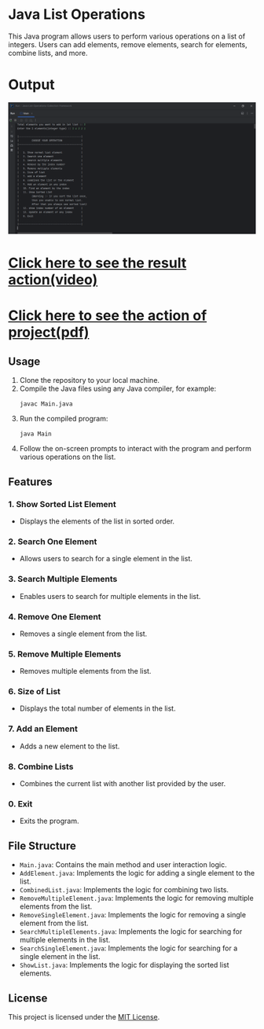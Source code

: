 # Java List Operations

This Java program allows users to perform various operations on a list of integers. Users can add elements, remove elements, search for elements, combine lists, and more.

# Output
![](https://github.com/yogeshrathee/Java-List-Operations-Collection-framework/blob/a3e15760d8af1fa9e0547ca6192cd8c3c76ae008/Output/Run%20-%20Java-List-Operations-Collection-framework%2027-02-2024%2008_57_52%20PM.png)

# [Click here to see the result action(video) ](https://www.linkedin.com/posts/yogeshrat-425b20279_excited-to-share-my-latest-java-project-activity-7168269832612790272-hWYP?utm_source=share&utm_medium=member_desktop)

# [Click here to see the action of project(pdf)](https://github.com/yogeshrathee/Java-List-Operations-Collection-framework/blob/a3e15760d8af1fa9e0547ca6192cd8c3c76ae008/Output/Java-List-Operations-Collection-framework.pdf)


## Usage

1. Clone the repository to your local machine.
2. Compile the Java files using any Java compiler, for example:
    ```
    javac Main.java
    ```
3. Run the compiled program:
    ```
    java Main
    ```
4. Follow the on-screen prompts to interact with the program and perform various operations on the list.

## Features

### 1. Show Sorted List Element
   - Displays the elements of the list in sorted order.

### 2. Search One Element
   - Allows users to search for a single element in the list.

### 3. Search Multiple Elements
   - Enables users to search for multiple elements in the list.

### 4. Remove One Element
   - Removes a single element from the list.

### 5. Remove Multiple Elements
   - Removes multiple elements from the list.

### 6. Size of List
   - Displays the total number of elements in the list.

### 7. Add an Element
   - Adds a new element to the list.

### 8. Combine Lists
   - Combines the current list with another list provided by the user.

### 0. Exit
   - Exits the program.

## File Structure

- `Main.java`: Contains the main method and user interaction logic.
- `AddElement.java`: Implements the logic for adding a single element to the list.
- `CombinedList.java`: Implements the logic for combining two lists.
- `RemoveMultipleElement.java`: Implements the logic for removing multiple elements from the list.
- `RemoveSingleElement.java`: Implements the logic for removing a single element from the list.
- `SearchMultipleElements.java`: Implements the logic for searching for multiple elements in the list.
- `SearchSingleElement.java`: Implements the logic for searching for a single element in the list.
- `ShowList.java`: Implements the logic for displaying the sorted list elements.


## License

This project is licensed under the [MIT License](LICENSE).

